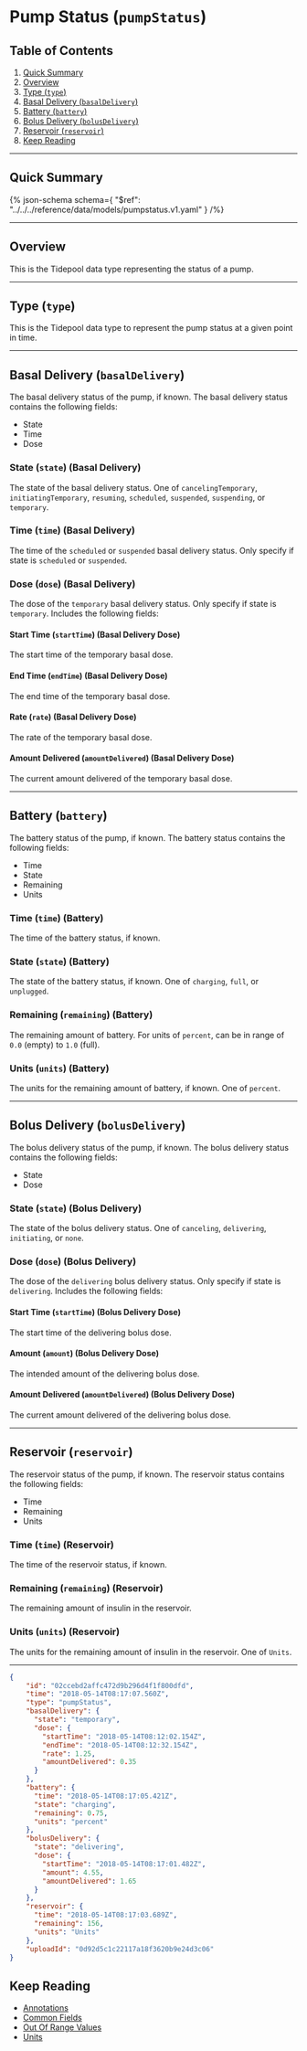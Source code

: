 <!-- omit in toc -->
# Pump Status (`pumpStatus`)

<!-- omit in toc -->
## Table of Contents

1. [Quick Summary](#quick-summary)
2. [Overview](#overview)
3. [Type (`type`)](#type-type)
4. [Basal Delivery (`basalDelivery`)](#basal-delivery-basaldelivery)
5. [Battery (`battery`)](#battery-battery)
6. [Bolus Delivery (`bolusDelivery`)](#bolus-delivery-bolusdelivery)
7. [Reservoir (`reservoir`)](#reservoir-reservoir)
8. [Keep Reading](#keep-reading)

---

## Quick Summary

{% json-schema
  schema={
    "$ref": "../../../reference/data/models/pumpstatus.v1.yaml"
  }
/%}

---

## Overview

This is the Tidepool data type representing the status of a pump.

---

## Type (`type`)

This is the Tidepool data type to represent the pump status at a given point in time.

---

## Basal Delivery (`basalDelivery`)

The basal delivery status of the pump, if known. The basal delivery status contains the following fields:

* State
* Time
* Dose

<!-- omit in toc -->
### State (`state`) (Basal Delivery)

The state of the basal delivery status. One of `cancelingTemporary`, `initiatingTemporary`, `resuming`, `scheduled`, `suspended`, `suspending`, or `temporary`.

<!-- omit in toc -->
### Time (`time`) (Basal Delivery)

The time of the `scheduled` or `suspended` basal delivery status. Only specify if state is `scheduled` or `suspended`.

<!-- omit in toc -->
### Dose (`dose`) (Basal Delivery)

The dose of the `temporary` basal delivery status. Only specify if state is `temporary`. Includes the following fields:

<!-- omit in toc -->
#### Start Time (`startTime`) (Basal Delivery Dose)

The start time of the temporary basal dose.

<!-- omit in toc -->
#### End Time (`endTime`) (Basal Delivery Dose)

The end time of the temporary basal dose.

<!-- omit in toc -->
#### Rate (`rate`) (Basal Delivery Dose)

The rate of the temporary basal dose.

<!-- omit in toc -->
#### Amount Delivered (`amountDelivered`) (Basal Delivery Dose)

The current amount delivered of the temporary basal dose.

---

## Battery (`battery`)

The battery status of the pump, if known. The battery status contains the following fields:

* Time
* State
* Remaining
* Units

<!-- omit in toc -->
### Time (`time`) (Battery)

The time of the battery status, if known.

<!-- omit in toc -->
### State (`state`) (Battery)

The state of the battery status, if known. One of `charging`, `full`, or `unplugged`.

<!-- omit in toc -->
### Remaining (`remaining`) (Battery)

The remaining amount of battery. For units of `percent`, can be in range of `0.0` (empty) to `1.0` (full).

<!-- omit in toc -->
### Units (`units`) (Battery)

The units for the remaining amount of battery, if known. One of `percent`.

---

## Bolus Delivery (`bolusDelivery`)

The bolus delivery status of the pump, if known. The bolus delivery status contains the following fields:

* State
* Dose

<!-- omit in toc -->
### State (`state`) (Bolus Delivery)

The state of the bolus delivery status. One of `canceling`, `delivering`, `initiating`, or `none`.

<!-- omit in toc -->
### Dose (`dose`) (Bolus Delivery)

The dose of the `delivering` bolus delivery status. Only specify if state is `delivering`. Includes the following fields:

<!-- omit in toc -->
#### Start Time (`startTime`) (Bolus Delivery Dose)

The start time of the delivering bolus dose.

<!-- omit in toc -->
#### Amount (`amount`) (Bolus Delivery Dose)

The intended amount of the delivering bolus dose.

<!-- omit in toc -->
#### Amount Delivered (`amountDelivered`) (Bolus Delivery Dose)

The current amount delivered of the delivering bolus dose.

---

## Reservoir (`reservoir`)

The reservoir status of the pump, if known. The reservoir status contains the following fields:

* Time
* Remaining
* Units

<!-- omit in toc -->
### Time (`time`) (Reservoir)

The time of the reservoir status, if known.

<!-- omit in toc -->
### Remaining (`remaining`) (Reservoir)

The remaining amount of insulin in the reservoir.

<!-- omit in toc -->
### Units (`units`) (Reservoir)

The units for the remaining amount of insulin in the reservoir. One of `Units`.

---

```json {% title="Example Pump Status" %}
{
    "id": "02ccebd2affc472d9b296d4f1f800dfd",
    "time": "2018-05-14T08:17:07.560Z",
    "type": "pumpStatus",
    "basalDelivery": {
      "state": "temporary",
      "dose": {
        "startTime": "2018-05-14T08:12:02.154Z",
        "endTime": "2018-05-14T08:12:32.154Z",
        "rate": 1.25,
        "amountDelivered": 0.35
      }
    },
    "battery": {
      "time": "2018-05-14T08:17:05.421Z",
      "state": "charging",
      "remaining": 0.75,
      "units": "percent"
    },
    "bolusDelivery": {
      "state": "delivering",
      "dose": {
        "startTime": "2018-05-14T08:17:01.482Z",
        "amount": 4.55,
        "amountDelivered": 1.65
      }
    },
    "reservoir": {
      "time": "2018-05-14T08:17:03.689Z",
      "remaining": 156,
      "units": "Units"
    },
    "uploadId": "0d92d5c1c22117a18f3620b9e24d3c06"
}
```

## Keep Reading

* [Annotations](../annotations.md)
* [Common Fields](../common-fields.md)
* [Out Of Range Values](../oor-values.md)
* [Units](../units.md)
